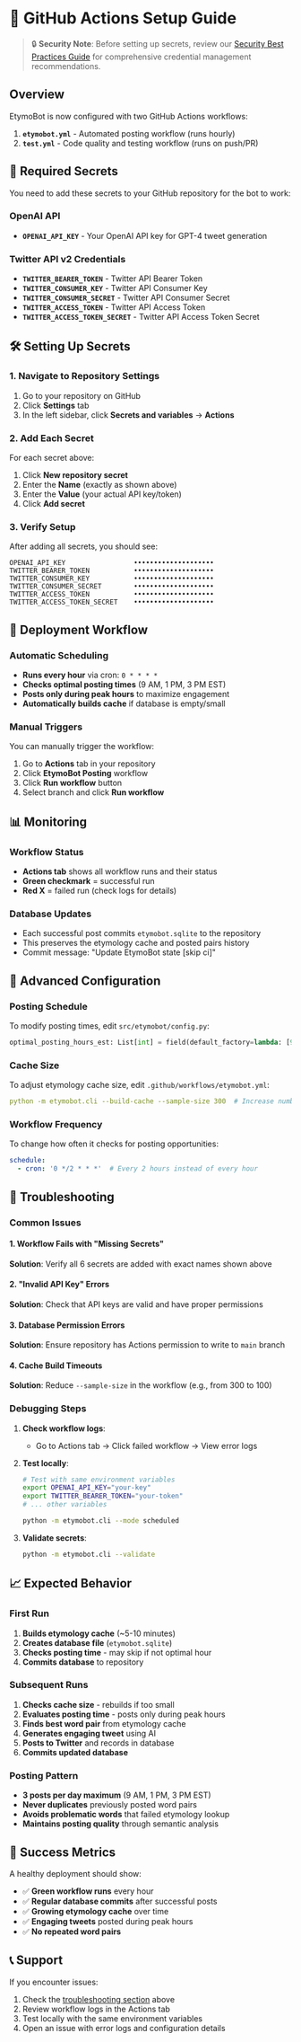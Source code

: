 # 🤖 GitHub Actions Setup Guide

> 🔒 **Security Note**: Before setting up secrets, review our [Security Best Practices Guide](SECURITY.md) for comprehensive credential management recommendations.

## Overview

EtymoBot is now configured with two GitHub Actions workflows:

1. **`etymobot.yml`** - Automated posting workflow (runs hourly)
2. **`test.yml`** - Code quality and testing workflow (runs on push/PR)

## 🔐 Required Secrets

You need to add these secrets to your GitHub repository for the bot to work:

### OpenAI API
- **`OPENAI_API_KEY`** - Your OpenAI API key for GPT-4 tweet generation

### Twitter API v2 Credentials
- **`TWITTER_BEARER_TOKEN`** - Twitter API Bearer Token
- **`TWITTER_CONSUMER_KEY`** - Twitter API Consumer Key  
- **`TWITTER_CONSUMER_SECRET`** - Twitter API Consumer Secret
- **`TWITTER_ACCESS_TOKEN`** - Twitter API Access Token
- **`TWITTER_ACCESS_TOKEN_SECRET`** - Twitter API Access Token Secret

## 🛠️ Setting Up Secrets

### 1. Navigate to Repository Settings
1. Go to your repository on GitHub
2. Click **Settings** tab
3. In the left sidebar, click **Secrets and variables** → **Actions**

### 2. Add Each Secret
For each secret above:
1. Click **New repository secret**
2. Enter the **Name** (exactly as shown above)
3. Enter the **Value** (your actual API key/token)
4. Click **Add secret**

### 3. Verify Setup
After adding all secrets, you should see:
```
OPENAI_API_KEY                 ••••••••••••••••••••
TWITTER_BEARER_TOKEN           ••••••••••••••••••••
TWITTER_CONSUMER_KEY           ••••••••••••••••••••
TWITTER_CONSUMER_SECRET        ••••••••••••••••••••
TWITTER_ACCESS_TOKEN           ••••••••••••••••••••
TWITTER_ACCESS_TOKEN_SECRET    ••••••••••••••••••••
```

## 🚀 Deployment Workflow

### Automatic Scheduling
- **Runs every hour** via cron: `0 * * * *`
- **Checks optimal posting times** (9 AM, 1 PM, 3 PM EST)
- **Posts only during peak hours** to maximize engagement
- **Automatically builds cache** if database is empty/small

### Manual Triggers
You can manually trigger the workflow:
1. Go to **Actions** tab in your repository
2. Click **EtymoBot Posting** workflow
3. Click **Run workflow** button
4. Select branch and click **Run workflow**

## 📊 Monitoring

### Workflow Status
- **Actions tab** shows all workflow runs and their status
- **Green checkmark** = successful run
- **Red X** = failed run (check logs for details)

### Database Updates
- Each successful post commits `etymobot.sqlite` to the repository
- This preserves the etymology cache and posted pairs history
- Commit message: "Update EtymoBot state [skip ci]"

## 🔧 Advanced Configuration

### Posting Schedule
To modify posting times, edit `src/etymobot/config.py`:
```python
optimal_posting_hours_est: List[int] = field(default_factory=lambda: [9, 13, 15])
```

### Cache Size
To adjust etymology cache size, edit `.github/workflows/etymobot.yml`:
```yaml
python -m etymobot.cli --build-cache --sample-size 300  # Increase number
```

### Workflow Frequency
To change how often it checks for posting opportunities:
```yaml
schedule:
  - cron: '0 */2 * * *'  # Every 2 hours instead of every hour
```

## 🚨 Troubleshooting

### Common Issues

#### 1. Workflow Fails with "Missing Secrets"
**Solution**: Verify all 6 secrets are added with exact names shown above

#### 2. "Invalid API Key" Errors
**Solution**: Check that API keys are valid and have proper permissions

#### 3. Database Permission Errors
**Solution**: Ensure repository has Actions permission to write to `main` branch

#### 4. Cache Build Timeouts
**Solution**: Reduce `--sample-size` in the workflow (e.g., from 300 to 100)

### Debugging Steps

1. **Check workflow logs**:
   - Go to Actions tab → Click failed workflow → View error logs

2. **Test locally**:
   ```bash
   # Test with same environment variables
   export OPENAI_API_KEY="your-key"
   export TWITTER_BEARER_TOKEN="your-token"
   # ... other variables
   
   python -m etymobot.cli --mode scheduled
   ```

3. **Validate secrets**:
   ```bash
   python -m etymobot.cli --validate
   ```

## 📈 Expected Behavior

### First Run
1. **Builds etymology cache** (~5-10 minutes)
2. **Creates database file** (`etymobot.sqlite`)
3. **Checks posting time** - may skip if not optimal hour
4. **Commits database** to repository

### Subsequent Runs
1. **Checks cache size** - rebuilds if too small
2. **Evaluates posting time** - posts only during peak hours
3. **Finds best word pair** from etymology cache
4. **Generates engaging tweet** using AI
5. **Posts to Twitter** and records in database
6. **Commits updated database**

### Posting Pattern
- **3 posts per day maximum** (9 AM, 1 PM, 3 PM EST)
- **Never duplicates** previously posted word pairs
- **Avoids problematic words** that failed etymology lookup
- **Maintains posting quality** through semantic analysis

## 🎯 Success Metrics

A healthy deployment should show:
- ✅ **Green workflow runs** every hour
- ✅ **Regular database commits** after successful posts
- ✅ **Growing etymology cache** over time
- ✅ **Engaging tweets** posted during peak hours
- ✅ **No repeated word pairs**

## 📞 Support

If you encounter issues:
1. Check the [troubleshooting section](#troubleshooting) above
2. Review workflow logs in the Actions tab
3. Test locally with the same environment variables
4. Open an issue with error logs and configuration details 